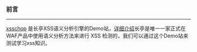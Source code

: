 ### 前言
- - -
[xsschop](https://xsschop.chaitin.cn/) 是长亭XSS语义分析引擎的Demo站，[详细介绍](https://mp.weixin.qq.com/s/32w0eRS4_Ko3ItYRD7rPUg)长亭是唯一一家正式在WAF产品中使用语义分析方法来进行 XSS 检测的，我们可以通过这个Demo站来测试学习xss知识。

### <script>
- - -
